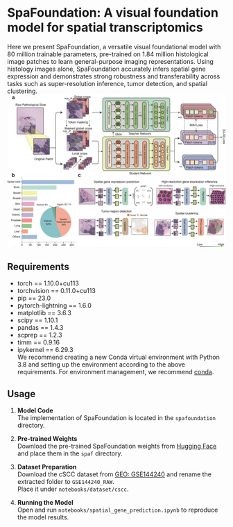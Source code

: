 # SpaFoundation: A visual foundation model for spatial transcriptomics
Here we present SpaFoundation, a versatile visual foundational model with 80 million trainable parameters, pre-trained on 1.84 million histological image patches to learn general-purpose imaging representations. Using histology images alone, SpaFoundation accurately infers spatial gene expression and demonstrates strong robustness and transferability across tasks such as super-resolution inference, tumor detection, and spatial clustering. 
![Overview](overview.jpg)
## Requirements

- torch == 1.10.0+cu113  
- torchvision == 0.11.0+cu113  
- pip == 23.0  
- pytorch-lightning == 1.6.0  
- matplotlib == 3.6.3  
- scipy == 1.10.1  
- pandas == 1.4.3  
- scprep == 1.2.3  
- timm == 0.9.16  
- ipykernel == 6.29.3  
We recommend creating a new Conda virtual environment with Python 3.8 and setting up the environment according to the above requirements.
For environment management, we recommend [conda](https://docs.conda.io/en/latest/). 
## Usage

1. **Model Code**  
   The implementation of SpaFoundation is located in the `spafoundation` directory.

2. **Pre-trained Weights**  
   Download the pre-trained SpaFoundation weights from [Hugging Face](https://huggingface.co/ZNfiona1997/SpaFoundation) and place them in the `spaf` directory.

3. **Dataset Preparation**  
   Download the cSCC dataset from [GEO: GSE144240](https://www.ncbi.nlm.nih.gov/geo/query/acc.cgi?acc=GSE144240) and rename the extracted folder to `GSE144240_RAW`.  
   Place it under `notebooks/dataset/cscc`.

4. **Running the Model**  
   Open and run `notebooks/spatial_gene_prediction.ipynb` to reproduce the model results.



